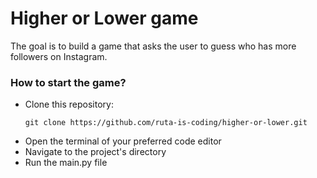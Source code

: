 # Higher or Lower game

The goal is to build a game that asks the user to guess who has more followers on Instagram.

### How to start the game?
- Clone this repository:
  ```
  git clone https://github.com/ruta-is-coding/higher-or-lower.git
- Open the terminal of your preferred code editor
- Navigate to the project's directory
- Run the main.py file
